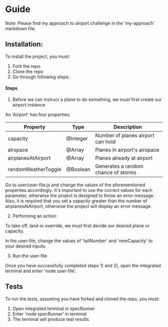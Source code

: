 Guide
=================

Note: Please find my approach to airport challenge in the 'my-approach' markdown file. 

Installation:
---------

To install the project, you must:

1. Fork the repo
2. Clone the repo
3. Go through following steps:

#### Steps

1. Before we can instruct a plane to do something, we must first create our airport instance

An 'Airport' has four properties:

| Property            | Type     | Description                         |
| ------------------- | -------- | ----------------------------------- |
| capacity            | @Integer | Number of planes airport can hold   |
| airspace            | @Array   | Planes in airport's airspace        |
| airplanesAtAirport  | @Array   | Planes already at airport           |
| randomWeatherToggle | @Boolean | Generates a random chance of storms |

Go to user/user-file.js and change the values of the aforementioned properties accordingly. It's important to use the correct values for each parameter, otherwise the project is designed to throw an error message. Also, it is required that you set a capacity greater than the number of airplanesAtAirport, otherwise the project will display an error message. 

2. Performing an action:
   
To take off, land or override, we must first decide our desired plane or capacity.

In the user-file, change the values of 'tailNumber' and 'newCapacity' to your desired inputs. 

3. Run the user-file

Once you have successfully completed steps 1) and 2), open the integrated terminal and enter 'node user-file'. 


Tests
---------

To run the tests, assuming you have forked and cloned the repo, you must:

1. Open integrated terminal in specRunner
2. Enter 'node specRunner' in terminal
3. The terminal will produce test results



